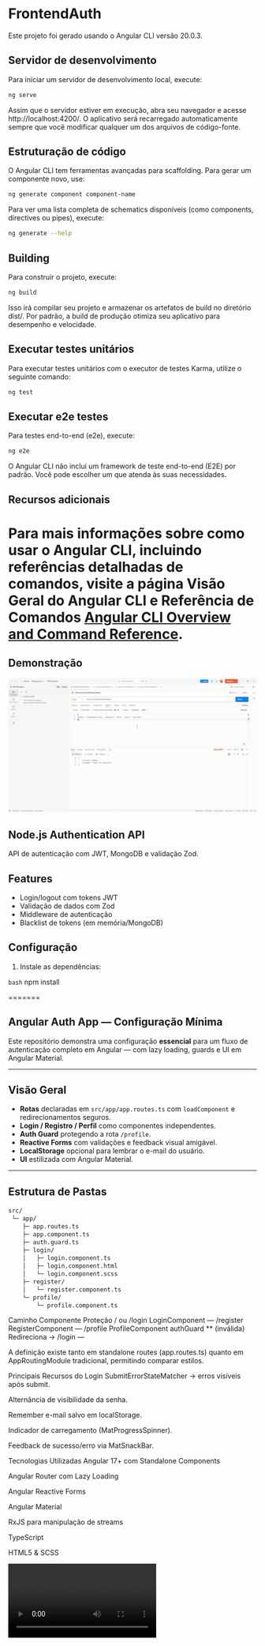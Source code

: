 # FrontendAuth

Este projeto foi gerado usando o Angular CLI versão 20.0.3.

## Servidor de desenvolvimento

Para iniciar um servidor de desenvolvimento local, execute:

```bash
ng serve
```

Assim que o servidor estiver em execução, abra seu navegador e acesse http://localhost:4200/. O aplicativo será recarregado automaticamente sempre que você modificar qualquer um dos arquivos de código-fonte.

## Estruturação de código

O Angular CLI tem ferramentas avançadas para scaffolding. Para gerar um componente novo, use:

```bash
ng generate component component-name
```

Para ver uma lista completa de schematics disponíveis (como components, directives ou pipes), execute:

```bash
ng generate --help
```

## Building

Para construir o projeto, execute:

```bash
ng build
```

Isso irá compilar seu projeto e armazenar os artefatos de build no diretório dist/. Por padrão, a build de produção otimiza seu aplicativo para desempenho e velocidade.

## Executar testes unitários

Para executar testes unitários com o executor de testes Karma, utilize o seguinte comando:

```bash
ng test
```

## Executar e2e testes

Para testes end-to-end (e2e), execute:

```bash
ng e2e
```

O Angular CLI não inclui um framework de teste end-to-end (E2E) por padrão. Você pode escolher um que atenda às suas necessidades.

## Recursos adicionais

Para mais informações sobre como usar o Angular CLI, incluindo referências detalhadas de comandos, visite a página Visão Geral do Angular CLI e Referência de Comandos [Angular CLI Overview and Command Reference](https://angular.dev/tools/cli).
=======
## Demonstração

![Login Angular](https://github.com/Dsaamorim/Login-Angular-MongoBD/blob/main/Login-Angular.gif?raw=true)

## Node.js Authentication API

API de autenticação com JWT, MongoDB e validação Zod.

## Features

- Login/logout com tokens JWT
- Validação de dados com Zod
- Middleware de autenticação
- Blacklist de tokens (em memória/MongoDB)

## Configuração

1. Instale as dependências:

```bash```
npm install

=======
## Angular Auth App — Configuração Mínima

Este repositório demonstra uma configuração **essencial** para um fluxo de autenticação completo em Angular — com lazy loading, guards e UI em Angular Material.

---

## Visão Geral

- **Rotas** declaradas em `src/app/app.routes.ts` com `loadComponent` e redirecionamentos seguros.  
- **Login / Registro / Perfil** como componentes independentes.  
- **Auth Guard** protegendo a rota `/profile`.  
- **Reactive Forms** com validações e feedback visual amigável.  
- **LocalStorage** opcional para lembrar o e-mail do usuário.  
- **UI** estilizada com Angular Material.  

---

## Estrutura de Pastas

```
src/
 └─ app/
    ├─ app.routes.ts
    ├─ app.component.ts
    ├─ auth.guard.ts
    ├─ login/
    │   ├─ login.component.ts
    │   ├─ login.component.html
    │   └─ login.component.scss
    ├─ register/
    │   └─ register.component.ts
    └─ profile/
        └─ profile.component.ts
```

Caminho	Componente	Proteção
/ ou /login	LoginComponent	—
/register	RegisterComponent	—
/profile	ProfileComponent	authGuard
** (inválida)	Redireciona → /login	—

A definição existe tanto em standalone routes (app.routes.ts) quanto em AppRoutingModule tradicional, permitindo comparar estilos.

Principais Recursos do Login
SubmitErrorStateMatcher → erros visíveis após submit.

Alternância de visibilidade da senha.

Remember e-mail salvo em localStorage.

Indicador de carregamento (MatProgressSpinner).

Feedback de sucesso/erro via MatSnackBar.

Tecnologias Utilizadas
Angular 17+ com Standalone Components

Angular Router com Lazy Loading

Angular Reactive Forms

Angular Material

RxJS para manipulação de streams

TypeScript

HTML5 & SCSS

![Login Angularll](https://github.com/Dsaamorim/Login-Angular-MongoBD/blob/main/Login-Angularll.mp4?raw=true)

